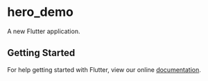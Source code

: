 # hero_demo

A new Flutter application.

## Getting Started

For help getting started with Flutter, view our online
[documentation](https://flutter.io/).
